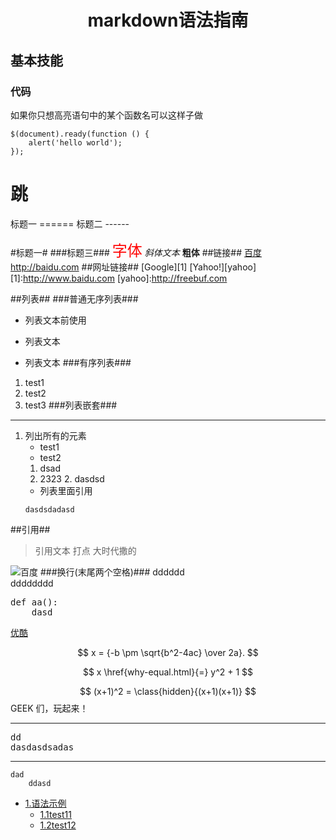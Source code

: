 # <center>markdown语法指南</center> #
## 基本技能 ##
### 代码 ###
如果你只想高亮语句中的某个函数名可以这样子做
``` 
$(document).ready(function () {  
    alert('hello world');  
});
 ```
<h1 id='1'>跳</h1>
标题一
======
标题二
------

#标题一#
###标题三###
<font color=red size=5>字体</font>
*斜体文本*
**粗体**
##链接##
[百度](http://baidu.com)
<http://baidu.com>
##网址链接##
[Google][1]
[Yahoo!][yahoo]
[1]:http://www.baidu.com
[yahoo]:http://freebuf.com

##列表##
###普通无序列表###
- 列表文本前使用
+ 列表文本
* 列表文本
###有序列表###
1. test1
3. test2
4. test3
###列表嵌套###
---
1. 列出所有的元素
	- test1
	- test2
	1. dsad
	2. 2323
		2. dasdsd
	- 列表里面引用
	```
	dasdsdadasd
	```
##引用##
> 引用文本
> 打点
> 大时代撒的

![百度](https://www.baidu.com/img/bd_logo1.png)
###换行(末尾两个空格)###
dddddd  
dddddddd
<pre>
def aa():
	dasd
</pre>

[优酷](http://v.youku.com/v_show/id_XMzUyNzkyNzM3Ng==.html?spm=a2hww.20027244.ykRecommend.5~5!2~5~5~A)

$$ x = {-b \pm \sqrt{b^2-4ac} \over 2a}. $$

$$
x \href{why-equal.html}{=} y^2 + 1
$$

$$ (x+1)^2 = \class{hidden}{(x+1)(x+1)} $$
GEEK 们，玩起来！

---
> 
<pre>dd
dasdasdsadas
</pre>

----------

```
dad
    ddasd
```

* [1.语法示例](#1)
	* [1.1test11](#1.1)
	* [1.2test12](#1.2)
